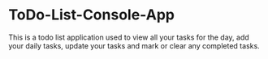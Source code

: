 # ToDo-List-Console-App
This is a todo list application used to view all your tasks for the day, add your daily tasks, update your tasks and mark or clear any completed tasks.
